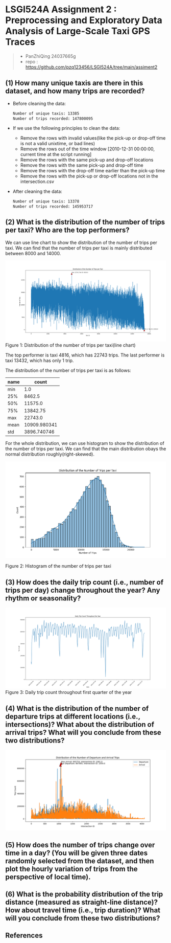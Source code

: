 # LSGI524A Assignment 2 : Preprocessing and Exploratory Data Analysis of Large-Scale Taxi GPS Traces
> - PanZhiQing 24037665g 
> - repo : https://github.com/pzq123456/LSGI524A/tree/main/assiment2

## (1) How many unique taxis are there in this dataset, and how many trips are recorded?

- Before cleaning the data:
    ``` 
    Number of unique taxis: 13385
    Number of trips recorded: 147800095
    ```

- If we use the following principles to clean the data:
    - Remove the rows with invalid values(like the pick-up or drop-off time is not a valid unixtime, or bad lines)
    - Remove the rows out of the time window [2010-12-31 00:00:00, current time at the script running]
    - Remove the rows with the same pick-up and drop-off locations
    - Remove the rows with the same pick-up and drop-off time
    - Remove the rows with the drop-off time earlier than the pick-up time
    - Remove the rows with the pick-up or drop-off locations not in the intersection.csv

- After cleaning the data:
    ``` 
    Number of unique taxis: 13378
    Number of trips recorded: 145953717
    ```

## (2) What is the distribution of the number of trips per taxi? Who are the top performers?
We can use line chart to show the distribution of the number of trips per taxi. We can find that the number of trips per taxi is mainly distributed between 8000 and 14000.

![image](./img/p1.png)
Figure 1: Distribution of the number of trips per taxi(line chart)

The top performer is taxi 4816, which has 22743 trips. The last performer is taxi 13432, which has only 1 trip.

The distribution of the number of trips per taxi is as follows:

|name|count|
|---|---|
|min |1.0|
|25% |8462.5|
|50% |11575.0|
|75% |13842.75|
|max |22743.0|
|mean |10909.980341|
|std |3896.740746|

For the whole distribution, we can use histogram to show the distribution of the number of trips per taxi. We can find that the main distribution obays the normal distribution roughly(right-skewed).

![image](./img/p2.png)

Figure 2: Histogram of the number of trips per taxi

## (3) How does the daily trip count (i.e., number of trips per day) change throughout the year? Any rhythm or seasonality?

![image](./img/p3.png)
Figure 3: Daily trip count throughout first quarter of the year

## (4) What is the distribution of the number of departure trips at different locations (i.e., intersections)? What about the distribution of arrival trips? What will you conclude from these two distributions?

![image](./img/p4.png)

## (5) How does the number of trips change over time in a day? (You will be given three dates randomly selected from the dataset, and then plot the hourly variation of trips from the perspective of local time).

## (6) What is the probability distribution of the trip distance (measured as straight-line distance)? How about travel time (i.e., trip duration)? What will you conclude from these two distributions?

## References